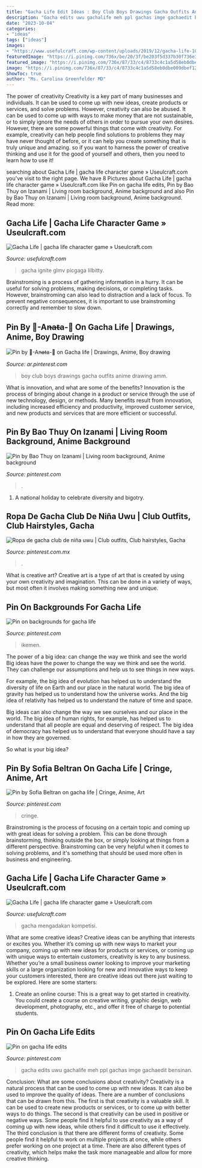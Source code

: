 ```yaml
---
title: "Gacha Life Edit Ideas : Boy Club Boys Drawings Gacha Outfits Anime Drawing Amm"
description: "Gacha edits uwu gachalife meh ppl gachas imge gachaedit bensinan"
date: "2023-10-04"
categories:
- "ideas"
tags: ["ideas"]
images:
- "https://www.usefulcraft.com/wp-content/uploads/2019/12/gacha-life-10.jpg"
featuredImage: "https://i.pinimg.com/736x/be/20/3f/be203f5d337b30f736e33a556ece19cb.jpg"
featured_image: "https://i.pinimg.com/736x/87/33/c4/8733c4c1a5d58eb0dbe009dbef12cabe.jpg"
image: "https://i.pinimg.com/736x/87/33/c4/8733c4c1a5d58eb0dbe009dbef12cabe.jpg"
ShowToc: true
author: "Ms. Carolina Greenfelder MD"
---
```



The power of creativity
Creativity is a key part of many businesses and individuals. It can be used to come up with new ideas, create products or services, and solve problems. However, creativity can also be abused. It can be used to come up with ways to make money that are not sustainable, or to simply ignore the needs of others in order to pursue your own desires. However, there are some powerful things that come with creativity. For example, creativity can help people find solutions to problems they may have never thought of before, or it can help you create something that is truly unique and amazing. so if you want to harness the power of creative thinking and use it for the good of yourself and others, then you need to learn how to use it!

	

		
searching about Gacha Life | gacha life character game » Useulcraft.com you've visit to the right page. We have 8 Pictures about Gacha Life | gacha life character game » Useulcraft.com like Pin on gacha life edits, Pin by Bao Thuy on Izanami | Living room background, Anime background and also Pin by Bao Thuy on Izanami | Living room background, Anime background. Read more:
		
    
## Gacha Life | Gacha Life Character Game » Useulcraft.com

<img loading=lazy src="https://www.usefulcraft.com/wp-content/uploads/2019/12/gacha-life-16.jpg" onerror="this.onerror=null;this.src='https://tse4.mm.bing.net/th?id=OIP.z8UzPbgHfB-2thnoTipNnAHaEK&amp;pid=15.1';" alt="Gacha Life | gacha life character game » Useulcraft.com">

_Source: usefulcraft.com_

>gacha ignite glmv picgaga lilbitty. 

	

Brainstroming is a process of gathering information in a hurry. It can be useful for solving problems, making decisions, or completing tasks. However, brainstroming can also lead to distraction and a lack of focus. To prevent negative consequences, it is important to use brainstroming correctly and remember to slow down.

    
## Pin By 🥀-An̶at̶a-🥀 On Gacha Life | Drawings, Anime, Boy Drawing

<img loading=lazy src="https://i.pinimg.com/736x/da/29/33/da2933d7b906fb2b33bc0078f5417dca.jpg" onerror="this.onerror=null;this.src='https://tse2.mm.bing.net/th?id=OIP.UPTL4Kxo38fdv4cV24AFnQHaEK&amp;pid=15.1';" alt="Pin by 🥀-An̶at̶a-🥀 on Gacha life | Drawings, Anime, Boy drawing">

_Source: ar.pinterest.com_

>boy club boys drawings gacha outfits anime drawing amm. 

	

What is innovation, and what are some of the benefits?
Innovation is the process of bringing about change in a product or service through the use of new technology, design, or methods. Many benefits result from innovation, including increased efficiency and productivity, improved customer service, and new products and services that are more efficient or successful.

    
## Pin By Bao Thuy On Izanami | Living Room Background, Anime Background

<img loading=lazy src="https://i.pinimg.com/736x/b1/64/28/b16428f30851aca6dd0b185e73326f78.jpg" onerror="this.onerror=null;this.src='https://tse4.mm.bing.net/th?id=OIP.xDmrdMHJomAdSWdj2CxkngHaEK&amp;pid=15.1';" alt="Pin by Bao Thuy on Izanami | Living room background, Anime background">

_Source: pinterest.com_

>. 

	

1. A national holiday to celebrate diversity and bigotry.

    
## Ropa De Gacha Club De Niña Uwu | Club Outfits, Club Hairstyles, Gacha

<img loading=lazy src="https://i.pinimg.com/736x/95/be/a5/95bea599f11c3a7742310268d593b037.jpg" onerror="this.onerror=null;this.src='https://tse3.mm.bing.net/th?id=OIP.dWPEQ99YHA900-uliIs14AHaHY&amp;pid=15.1';" alt="Ropa de gacha club de niña uwu | Club outfits, Club hairstyles, Gacha">

_Source: pinterest.com.mx_

>. 

	

What is creative art?
Creative art is a type of art that is created by using your own creativity and imagination. This can be done in a variety of ways, but most often it involves making something new and unique.

    
## Pin On Backgrounds For Gacha Life

<img loading=lazy src="https://i.pinimg.com/736x/22/70/7c/22707cb3e217a4df7d570f4c5375b1cc.jpg" onerror="this.onerror=null;this.src='https://tse4.mm.bing.net/th?id=OIP.AwpdGUWKhTWD-LEqvt5LLgHaMx&amp;pid=15.1';" alt="Pin on backgrounds for gacha life">

_Source: pinterest.com_

>ikemen. 

	

The power of a big idea: can change the way we think and see the world
Big ideas have the power to change the way we think and see the world. They can challenge our assumptions and help us to see things in new ways.


For example, the big idea of evolution has helped us to understand the diversity of life on Earth and our place in the natural world. The big idea of gravity has helped us to understand how the universe works. And the big idea of relativity has helped us to understand the nature of time and space.



Big ideas can also change the way we see ourselves and our place in the world. The big idea of human rights, for example, has helped us to understand that all people are equal and deserving of respect. The big idea of democracy has helped us to understand that everyone should have a say in how they are governed.



So what is your big idea?

    
## Pin By Sofia Beltran On Gacha Life | Cringe, Anime, Art

<img loading=lazy src="https://i.pinimg.com/736x/87/33/c4/8733c4c1a5d58eb0dbe009dbef12cabe.jpg" onerror="this.onerror=null;this.src='https://tse1.mm.bing.net/th?id=OIP.PwB6BPRAo4FfwzfqLWNE_AAAAA&amp;pid=15.1';" alt="Pin by Sofia Beltran on gacha life | Cringe, Anime, Art">

_Source: pinterest.com_

>cringe. 

	

Brainstroming is the process of focusing on a certain topic and coming up with great ideas for solving a problem. This can be done through brainstorming, thinking outside the box, or simply looking at things from a different perspective. Brainstroming can be very helpful when it comes to solving problems, and it's something that should be used more often in business and engineering.

    
## Gacha Life | Gacha Life Character Game » Useulcraft.com

<img loading=lazy src="https://www.usefulcraft.com/wp-content/uploads/2019/12/gacha-life-10.jpg" onerror="this.onerror=null;this.src='https://tse3.mm.bing.net/th?id=OIP.9saXNzjesH1A5mFnRo55XwHaEK&amp;pid=15.1';" alt="Gacha Life | gacha life character game » Useulcraft.com">

_Source: usefulcraft.com_

>gacha mengadakan kompetisi. 

	

What are some creative ideas?
Creative ideas can be anything that interests or excites you. Whether it’s coming up with new ways to market your company, coming up with new ideas for products or services, or coming up with unique ways to entertain customers, creativity is key to any business. Whether you’re a small business owner looking to improve your marketing skills or a large organization looking for new and innovative ways to keep your customers interested, there are creative ideas out there just waiting to be explored. Here are some starters: 
1) Create an online course: This is a great way to get started in creativity. You could create a course on creative writing, graphic design, web development, photography, etc., and offer it free of charge to potential students.

    
## Pin On Gacha Life Edits

<img loading=lazy src="https://i.pinimg.com/736x/be/20/3f/be203f5d337b30f736e33a556ece19cb.jpg" onerror="this.onerror=null;this.src='https://tse2.mm.bing.net/th?id=OIP.PZHfYVki7XfOH9oZZWRcLwHaHa&amp;pid=15.1';" alt="Pin on gacha life edits">

_Source: pinterest.com_

>gacha edits uwu gachalife meh ppl gachas imge gachaedit bensinan. 

	

Conclusion: What are some conclusions about creativity?
Creativity is a natural process that can be used to come up with new ideas. It can also be used to improve the quality of ideas. There are a number of conclusions that can be drawn from this. The first is that creativity is a valuable skill. It can be used to create new products or services, or to come up with better ways to do things. The second is that creativity can be used in positive or negative ways. Some people find it helpful to use creativity as a way of coming up with new ideas, while others find it difficult to use it effectively. The third conclusion is that there are different forms of creativity. Some people find it helpful to work on multiple projects at once, while others prefer working on one project at a time. There are also different types of creativity, which helps make the task more manageable and allow for more creative thinking.

